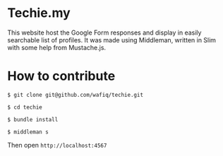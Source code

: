 # Techie.my

This website host the Google Form responses and display in easily searchable list of profiles. It was made using Middleman, written in Slim with some help from Mustache.js.

# How to contribute

```
$ git clone git@github.com/wafiq/techie.git

$ cd techie

$ bundle install

$ middleman s
```

Then open `http://localhost:4567`